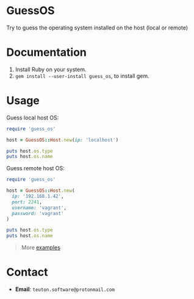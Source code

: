 
# GuessOS

Try to guess the operating system installed on the host (local or remote)

# Documentation

1. Install Ruby on your system.
1. `gem install --user-install guess_os`, to install gem.

# Usage

Guess local host OS:
```ruby
require 'guess_os'

host = GuessOS::Host.new(ip: 'localhost')

puts host.os.type
puts host.os.name
```

Guess remote host OS:
```ruby
require 'guess_os'

host = GuessOS::Host.new(
  ip: '192.168.1.42',
  port: 2241,
  username: 'vagrant',
  password: 'vagrant'
)

puts host.os.type
puts host.os.name
```

> More [examples](examples)

# Contact

* **Email**: `teuton.software@protonmail.com`
